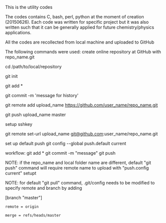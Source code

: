 This is the utility codes

The codes contains C, bash, perl, python 
at the moment of creation (20150626). 
Each code was written for specific project 
but it was also written such that 
it can be generally applied for future 
chemistry/physics applications.

All the codes are recollected from local machine
and uploaded to GitHub

The following commands were used:
create online repository at GitHub with repo_name.git

cd /path/to/local/repository

git init

git add *

git commit -m 'message for history'

git remote add upload_name https://github.com/user_name/repo_name.git


git push upload_name master

setup sshkey

git remote set-url upload_name git@github.com:user_name/repo_name.git

set up default push
git config --global push.default current

workflow: 
git add *
git commit -m "message"
git push

NOTE: if the repo_name and local folder name are different, default "git push" command will require remote name to upload with "push.config current" setupt

NOTE: for default "git pull" command, .git/config needs to be modified to specify remote and branch by adding

[branch "master"]

    remote = origin
    
    merge = refs/heads/master
